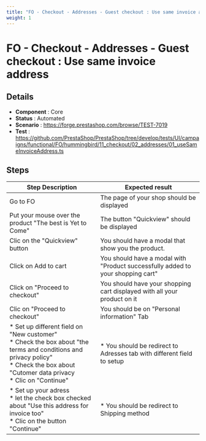 ```yaml
---
title: "FO - Checkout - Addresses - Guest checkout : Use same invoice address"
weight: 1
---
```


# FO - Checkout - Addresses - Guest checkout : Use same invoice address
## Details
* **Component** : Core
* **Status** : Automated
* **Scenario** : https://forge.prestashop.com/browse/TEST-7019
* **Test** : https://github.com/PrestaShop/PrestaShop/tree/develop/tests/UI/campaigns/functional/FO/hummingbird/11_checkout/02_addresses/01_useSameInvoiceAddress.ts

## Steps
| Step Description | Expected result |
| ----- | ----- |
| Go to FO | The page of your shop should be displayed |
| Put your mouse over the product "The best is Yet to Come" | The button "Quickview" should be displayed |
| Clic on the "Quickview" button | You should have a modal that show you the product. |
| Click on Add to cart | You should have a modal with "Product successfully added to your shopping cart" |
| Click on "Proceed to checkout" | You should have your shopping cart displayed with all your product on it |
| Clic on "Proceed to checkout" | You should be on "Personal information" Tab |
| * Set up different field on "New customer"<br> * Check the box about "the terms and conditions and privacy policy"<br> * Check the box about "Cutomer data privacy<br> * Clic on "Continue" | * You should be redirect to Adresses tab with different field to setup |
| * Set up your adress<br> * let the check box checked about "Use this address for invoice too" <br> * Clic on the button "Continue" | * You should be redirect to Shipping method |
